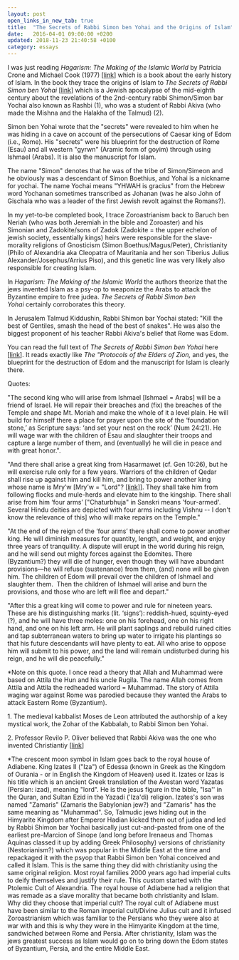 ```yaml
---
layout: post
open_links_in_new_tab: true
title:  "The Secrets of Rabbi Simon ben Yohai and the Origins of Islam"
date:   2016-04-01 09:00:00 +0200
updated: 2018-11-23 21:40:58 +0100
category: essays
---
```


I was just reading _Hagarism: The Making of the Islamic World_ by Patricia Crone and Michael Cook (1977) \[[link](https://ia904503.us.archive.org/1/items/Hagarism/Hagarism%3B%20The%20Making%20of%20the%20Islamic%20World-Crone%2C%20Cook.pdf)\] which is a book about the early history of Islam. In the book they trace the origins of Islam to _The_ _Secrets of Rabbi Simon ben Yohai_ \[[link](https://pages.charlotte.edu/john-reeves/research-projects/trajectories-in-near-eastern-apocalyptic/nistarot-secrets-of-r-shimon-b-yohai-2/)\] which is a Jewish apocalypse of the mid-eighth century about the revelations of the 2nd-century rabbi Shimon/Simon bar Yochai also known as Rashbi (1), who was a student of Rabbi Akiva (who made the Mishna and the Halakha of the Talmud) (2).

Simon ben Yohai wrote that the "secrets" were revealed to him when he was hiding in a cave on account of the persecutions of Caesar king of Edom (i.e., Rome). His "secrets" were his blueprint for the destruction of Rome (Esau) and all western "gyrwn" (Aramic form of goyim) through using Ishmael (Arabs). It is also the manuscript for Islam.

The name "Simon" denotes that he was of the tribe of Simon/Simeon and he obviously was a descendant of Simon Boethius, and Yohai is a nickname for yochai. The name Yochai means "YHWAH is gracius" from the Hebrew word Yochanan sometimes transcribed as Johanan (was he also John of Gischala who was a leader of the first Jewish revolt against the Romans?).

In my yet-to-be completed book, I trace Zoroastrianism back to Baruch ben Neriah (who was both Jeremiah in the bible and Zoroaster) and his Simonian and Zadokite/sons of Zadok (Zadokite = the upper echelon of jewish society, essentially kings) heirs were responsible for the slave-morality religions of Gnosticism (Simon Boethus/Magus/Peter), Christianity (Philo of Alexandria aka Cleopatra of Mauritania and her son Tiberius Julius Alexander/Josephus/Arrius Piso), and this genetic line was very likely also responsible for creating Islam.

In _Hagarism: The Making of the Islamic World_ the authors theorize that the jews invented Islam as a psy-op to weaponize the Arabs to attack the Byzantine empire to free judea. _The Secrets of Rabbi Simon ben Yohai_ certainly corroborates this theory.

  

In Jerusalem Talmud Kiddushin, Rabbi Shimon bar Yochai stated: "Kill the best of Gentiles, smash the head of the best of snakes". He was also the biggest proponent of his teacher Rabbi Akiva's belief that Rome was Edom.

  

You can read the full text of _The Secrets of Rabbi Simon ben Yohai_ here \[[link](https://pages.charlotte.edu/john-reeves/research-projects/trajectories-in-near-eastern-apocalyptic/nistarot-secrets-of-r-shimon-b-yohai-2/)\]. It reads exactly like _The "Protocols of the Elders of Zion,_ and yes, the blueprint for the destruction of Edom and the manuscript for Islam is clearly there.  

Quotes:

"The second king who will arise from Ishmael \[Ishmael = Arabs\] will be a friend of Israel. He will repair their breaches and (fix) the breaches of the Temple and shape Mt. Moriah and make the whole of it a level plain. He will build for himself there a place for prayer upon the site of the ‘foundation stone,’ as Scripture says: ‘and set your nest on the rock’ (Num 24:21). He will wage war with the children of Esau and slaughter their troops and capture a large number of them, and (eventually) he will die in peace and with great honor.".

"And there shall arise a great king from Hasarmawet (cf. Gen 10:26), but he will exercise rule only for a few years. Warriors of the children of Qedar shall rise up against him and kill him, and bring to power another king whose name is Mry’w \[Mry’w = "Lord"? \[[link](https://www.persee.fr/doc/syria_0039-7946_1983_num_60_1_6792)\]\]. They shall take him from following flocks and mule-herds and elevate him to the kingship. There shall arise from him ‘four arms’ \["Chaturbhuja" in Sanskri means 'four-armed'. Several Hindu deities are depicted with four arms including Vishnu -- I don't know the relevance of this\] who will make repairs on the Temple."

"At the end of the reign of the ‘four arms’ there shall come to power another king. He will diminish measures for quantity, length, and weight, and enjoy three years of tranquility. A dispute will erupt in the world during his reign, and he will send out mighty forces against the Edomites. There (Byzantium?) they will die of hunger, even though they will have abundant provisions—he will refuse (sustenance) from them, (and) none will be given him. The children of Edom will prevail over the children of Ishmael and slaughter them.  Then the children of Ishmael will arise and burn the provisions, and those who are left will flee and depart."

"After this a great king will come to power and rule for nineteen years. These are his distinguishing marks (lit. ‘signs’): reddish-hued, squinty-eyed (?), and he will have three moles: one on his forehead, one on his right hand, and one on his left arm. He will plant saplings and rebuild ruined cities and tap subterranean waters to bring up water to irrigate his plantings so that his future descendants will have plenty to eat. All who arise to oppose him will submit to his power, and the land will remain undisturbed during his reign, and he will die peacefully."

\*Note on this quote. I once read a theory that Allah and Muhammad were based on Attila the Hun and his uncle Rugila. The name Allah comes from Attila and Attila the redheaded warlord = Muhammad. The story of Attila waging war against Rome was parodied because they wanted the Arabs to attack Eastern Rome (Byzantium).

1\. The medieval kabbalist Moses de Leon attributed the authorship of a key mystical work, the Zohar of the Kabbalah, to Rabbi Simon ben Yohai.

2\. Professor Revilo P. Oliver believed that Rabbi Akiva was the one who invented Christiantiy \[[link](http://www.revilo-oliver.com/rpo/Forgery_of_Our_Own.html)\]

\*The crescent moon symbol in Islam goes back to the royal house of Adiabene. King Izates II ("Iza") of Edessa (known in Greek as the Kingdom of Ourania - or in English the Kingdom of Heaven) used it. Izates or Izas is his title which is an ancient Greek translation of the Avestan word Yazatas (Persian: izad), meaning "lord". He is the jesus figure in the bible, "Isa'' in the Quran, and Sultan Ezid in the Yazadi ('Iza'di) religion. Izates's son was named "Zamaris" (Zamaris the Babylonian jew?) and "Zamaris" has the same meaning as "Muhammad". So, Talmudic jews hiding out in the Himyarite Kingdom after Emperor Hadian kicked them out of judea and led by Rabbi Shimon bar Yochai basically just cut-and-pasted from one of the earliest pre-Marcion of Sinope (and long before Irenaeus and Thomas Aquinas classed it up by adding Greek Philosophy) versions of christianity (Nestorianism?) which was popular in the Middle East at the time and repackaged it with the psyop that Rabbi Simon ben Yohai conceived and called it Islam. This is the same thing they did with christianity using the same original religion. Most royal families 2000 years ago had imperial cults to deify themselves and justify their rule. This custom started with the Ptolemic Cult of Alexandria. The royal house of Adiabene had a religion that was remade as a slave morality that became both christianity and Islam. Why did they choose that imperial cult? The royal cult of Adiabene must have been similar to the Roman imperial cult/Divine Julius cult and it infused Zoroastrianism which was familiar to the Persians who they were also at war with and this is why they were in the Himyarite Kingdom at the time, sandwiched between Rome and Persia. After christianity, Islam was the jews greatest success as Islam would go on to bring down the Edom states of Byzantium, Persia, and the entire Middle East.
